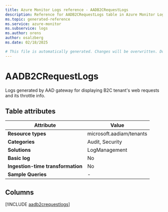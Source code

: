 ```yaml
---
title: Azure Monitor Logs reference - AADB2CRequestLogs
description: Reference for AADB2CRequestLogs table in Azure Monitor Logs.
ms.topic: generated-reference
ms.service: azure-monitor
ms.subservice: logs
ms.author: orens
author: osalzberg
ms.date: 02/18/2025

# This file is automatically generated. Changes will be overwritten. Do not change this file directly.
---
```


# AADB2CRequestLogs

Logs generated by AAD gateway for displaying B2C tenant's web requests and its throttle info.


## Table attributes

|Attribute|Value|
|---|---|
|**Resource types**|microsoft.aadiam/tenants|
|**Categories**|Audit, Security|
|**Solutions**| LogManagement|
|**Basic log**|No|
|**Ingestion-time transformation**|No|
|**Sample Queries**|-|



## Columns
  
[!INCLUDE [aadb2crequestlogs](~/reusable-content/ce-skilling/azure/includes/azure-monitor/reference/tables/aadb2crequestlogs-include.md)]
